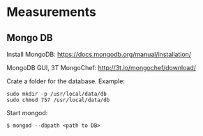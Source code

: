 # Measurements

Mongo DB
--------
Install MongoDB: https://docs.mongodb.org/manual/installation/

MongoDB GUI, 3T MongoChef: http://3t.io/mongochef/download/

Crate a folder for the database.  Example:
```
sudo mkdir -p /usr/local/data/db
sudo chmod 757 /usr/local/data/db
```

Start mongod:

    $ mongod --dbpath <path to DB>


